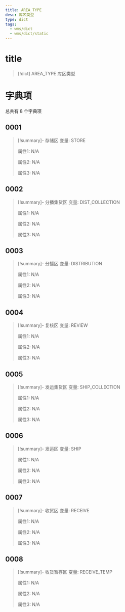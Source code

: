 ```yaml
---
title: AREA_TYPE
desc: 库区类型
type: dict
tags:
  - wms/dict
  - wms/dict/static
---
```

# title
>[!dict] AREA_TYPE
> 库区类型

# 字典项
总共有 8 个字典项
## 0001
>[!summary]- 存储区
>变量: STORE
>
>属性1: N/A
>
>属性2: N/A
>
>属性3: N/A

## 0002
>[!summary]- 分播集货区
>变量: DIST_COLLECTION
>
>属性1: N/A
>
>属性2: N/A
>
>属性3: N/A

## 0003
>[!summary]- 分播区
>变量: DISTRIBUTION
>
>属性1: N/A
>
>属性2: N/A
>
>属性3: N/A

## 0004
>[!summary]- 复核区
>变量: REVIEW
>
>属性1: N/A
>
>属性2: N/A
>
>属性3: N/A

## 0005
>[!summary]- 发运集货区
>变量: SHIP_COLLECTION
>
>属性1: N/A
>
>属性2: N/A
>
>属性3: N/A

## 0006
>[!summary]- 发运区
>变量: SHIP
>
>属性1: N/A
>
>属性2: N/A
>
>属性3: N/A

## 0007
>[!summary]- 收货区
>变量: RECEIVE
>
>属性1: N/A
>
>属性2: N/A
>
>属性3: N/A

## 0008
>[!summary]- 收货暂存区
>变量: RECEIVE_TEMP
>
>属性1: N/A
>
>属性2: N/A
>
>属性3: N/A
